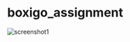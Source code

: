 # boxigo_assignment

![screenshot1](https://github.com/user-attachments/assets/993f3063-84e4-4c68-973b-f2145e7942f5)

